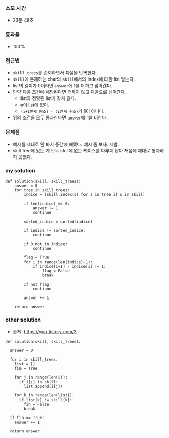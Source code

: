 ### 소모 시간
- 23분 48초

### 통과율
- 100%

### 접근법
- `skill_trees`를 순회하면서 다음을 반복한다.
- `skill`에 존재하는 char의 `skill`에서의 index에 대한 list 얻는다.
- list의 길이가 0이라면 `answer`에 1을 더하고 넘어간다.
- 만약 다음 조건에 해당된다면 더하지 않고 다음으로 넘어간다.
    - list와 정렬된 list가 같지 않다.
    - `0`이 list에 없다.
    - `(i+1번째 원소) - (i번째 원소)`가 1이 아니다.
- 위의 조건을 모두 통과한다면 `answer`에 1을 더한다.

### 문제점
- 예시를 제대로 안 봐서 중간에 헤맸다. 예시 좀 보자. 제발.
- skill tree에 있는 게 모두 skill에 없는 케이스를 다루지 않아 처음에 제대로 통과하지 못했다.

### my solution
```
def solution(skill, skill_trees):
    answer = 0
    for tree in skill_trees:
        indice = [skill.index(s) for s in tree if s in skill]
        
        if len(indice) == 0:
            answer += 1
            continue
        
        sorted_indice = sorted(indice)
        
        if indice != sorted_indice:
            continue
        
        if 0 not in indice:
            continue
        
        flag = True
        for i in range(len(indice)-1):
            if indice[i+1] - indice[i] != 1:
                flag = False
                break
        
        if not flag:
            continue
        
        answer += 1
        
    return answer
```

### other solution
- 출처: https://yorr.tistory.com/3
```
def solution(skill, skill_trees):

  answer = 0

  for i in skill_trees:
    list = []
    fin = True
    
    for j in range(len(i)):
      if i[j] in skill:
      	list.append(i[j])

    for k in range(len(list)):
      if list[k] != skill[k]:
        fin = False
        break

  if fin == True:
  	answer += 1

  return answer
```
